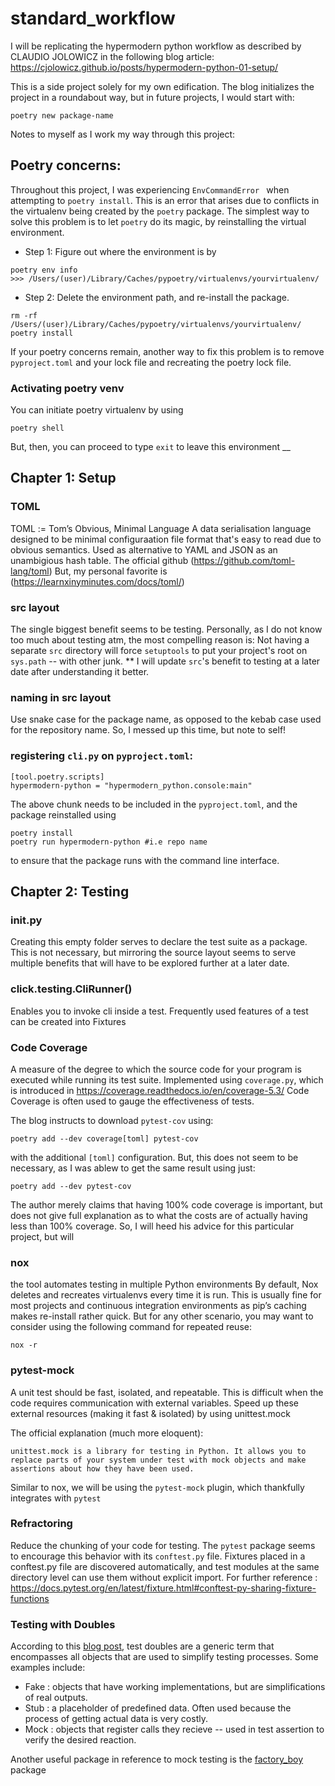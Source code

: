 # standard_workflow

I will be replicating the hypermodern python workflow as described by CLAUDIO JOLOWICZ in the following blog article:
https://cjolowicz.github.io/posts/hypermodern-python-01-setup/

This is a side project solely for my own edification. 
The blog initializes the project in a roundabout way, but in future projects, I would start with:
```
poetry new package-name
```

Notes to myself as I work my way through this project:
## Poetry concerns:
Throughout this project, I was experiencing `EnvCommandError
` when attempting to `poetry install`. This is an error that arises due to conflicts in the virtualenv being created by the `poetry` package. The simplest way to solve this problem is to let `poetry` do its magic, by reinstalling the virtual environment.
* Step 1: Figure out where the environment is by 
```buildoutcfg
poetry env info
>>> /Users/(user)/Library/Caches/pypoetry/virtualenvs/yourvirtualenv/
```
* Step 2: Delete the environment path, and re-install the package.
```buildoutcfg
rm -rf /Users/(user)/Library/Caches/pypoetry/virtualenvs/yourvirtualenv/
poetry install
```

If your poetry concerns remain, another way to fix this problem is to remove `pyproject.toml` and your lock file and recreating the poetry lock file.

### Activating poetry venv
You can initiate poetry virtualenv by using
```buildoutcfg
poetry shell
```
But, then, you can proceed to type `exit` to leave this environment
__

## Chapter 1: Setup
### TOML
TOML := Tom’s Obvious, Minimal Language
A data serialisation language designed to be minimal configuraation file format that's easy to read due to obvious semantics. Used as alternative to YAML and JSON as an unambigious hash table. 
The official github (https://github.com/toml-lang/toml)
But, my personal favorite is (https://learnxinyminutes.com/docs/toml/)

### src layout
The single biggest benefit seems to be testing.
Personally, as I do not know too much about testing atm, the most compelling reason is: Not having a separate `src` directory will force `setuptools` to put your project's root on `sys.path` -- with other junk.
** I will update `src`'s benefit to testing at a later date after understanding it better.

### naming in src layout
Use snake case for the package name, as opposed to the kebab case used for the repository name. So, I messed up this time, but note to self!

### registering `cli.py` on `pyproject.toml`:
```
[tool.poetry.scripts]
hypermodern-python = "hypermodern_python.console:main"
```
The above chunk needs to be included in the `pyproject.toml`, and the package reinstalled using 
```
poetry install
poetry run hypermodern-python #i.e repo name
```
to ensure that the package runs with the command line interface.

## Chapter 2: Testing
### __init__.py
Creating this empty folder serves to declare the test suite as a package.
This is not necessary, but mirroring the source layout seems to serve multiple benefits that will have to be explored further at a later date.

### click.testing.CliRunner()
Enables you to invoke cli inside a test.
Frequently used features of a test can be created into Fixtures

### Code Coverage
A measure of the degree to which the source code for your program is executed while running its test suite.
Implemented using `coverage.py`, which is introduced in https://coverage.readthedocs.io/en/coverage-5.3/
Code Coverage is often used to gauge the effectiveness of tests.

The blog instructs to download `pytest-cov` using:
```
poetry add --dev coverage[toml] pytest-cov
```
with the additional `[toml]` configuration. But, this does not seem to be necessary, as I was ablew to get the same result using just:
```
poetry add --dev pytest-cov
```
The author merely claims that having 100% code coverage is important, but does not give full explanation as to what the costs are of actually having less than 100% coverage.
So, I will heed his advice for this particular project, but will 

### nox
the tool automates testing in multiple Python environments
By default, Nox deletes and recreates virtualenvs every time it is run. This is usually fine for most projects and continuous integration environments as pip’s caching makes re-install rather quick.
But for any other scenario, you may want to consider using the following command for repeated reuse:
```
nox -r
```
### pytest-mock
A unit test should be fast, isolated, and repeatable. This is difficult when the code requires communication with external variables.
Speed up these external resources (making it fast & isolated) by using unittest.mock

The official explanation (much more eloquent):
```
unittest.mock is a library for testing in Python. It allows you to replace parts of your system under test with mock objects and make assertions about how they have been used.
```
Similar to nox, we will be using the `pytest-mock` plugin, which thankfully integrates with `pytest`

### Refractoring
Reduce the chunking of your code for testing.
The `pytest` package seems to encourage this behavior with its `conftest.py` file.
Fixtures placed in a conftest.py file are discovered automatically, and test modules at the same directory level can use them without explicit import.
For further reference : https://docs.pytest.org/en/latest/fixture.html#conftest-py-sharing-fixture-functions

### Testing with Doubles
According to this [blog post](https://blog.pragmatists.com/test-doubles-fakes-mocks-and-stubs-1a7491dfa3da), test doubles are a generic term that encompasses all objects that are used to simplify testing processes.
Some examples include: 
* Fake : objects that have working implementations, but are simplifications of real outputs. 
* Stub : a placeholder of predefined data. Often used because the process of getting actual data is very costly.
* Mock : objects that register calls they recieve -- used in test assertion to verify the desired reaction.

Another useful package in reference to mock testing is the [factory_boy](https://factoryboy.readthedocs.io/en/stable/) package


